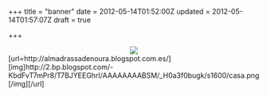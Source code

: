 +++
title = "banner"
date = 2012-05-14T01:52:00Z
updated = 2012-05-14T01:57:07Z
draft = true

+++

<div dir="ltr" style="text-align: left;" trbidi="on"><div class="separator" style="clear: both; text-align: center;"><a href="http://2.bp.blogspot.com/-KbdFvT7mPr8/T7BJYEEGhrI/AAAAAAAABSM/_H0a3f0bugk/s1600/casa.png" imageanchor="1" style="margin-left: 1em; margin-right: 1em;"><img border="0" src="http://2.bp.blogspot.com/-KbdFvT7mPr8/T7BJYEEGhrI/AAAAAAAABSM/_H0a3f0bugk/s1600/casa.png" /></a></div>[url=http://almadrassadenoura.blogspot.com.es/][img]http://2.bp.blogspot.com/-KbdFvT7mPr8/T7BJYEEGhrI/AAAAAAAABSM/_H0a3f0bugk/s1600/casa.png[/img][/url]&nbsp;</div>
